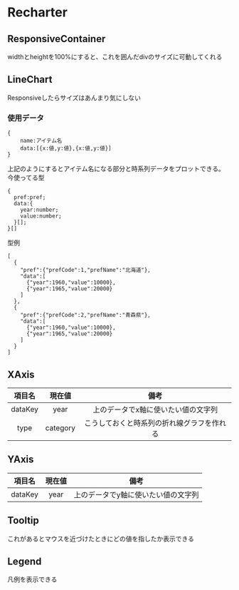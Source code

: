 # Recharter
## ResponsiveContainer
widthとheightを100%にすると、これを囲んだdivのサイズに可動してくれる
## LineChart
Responsiveしたらサイズはあんまり気にしない
### 使用データ
```
{
    name:アイテム名
    data:[{x:値,y:値},{x:値,y:値}]
}
```
上記のようにするとアイテム名になる部分と時系列データをプロットできる。
今使ってる型
```
{
  pref:pref;
  data:{
    year:number;
    value:number;
  }[];
}[]
```
型例
```
[
  {
    "pref":{"prefCode":1,"prefName":"北海道"},
    "data":[
      {"year":1960,"value":10000},
      {"year":1965,"value":20000}
    ]
  },
  {
    "pref":{"prefCode":2,"prefName":"青森県"},
    "data":[
      {"year":1960,"value":10000},
      {"year":1965,"value":20000}
    ]
  }
]
```
## XAxis
|項目名|現在値|備考|
|:-:|:-:|:-:|
|dataKey|year|上のデータでx軸に使いたい値の文字列|
|type|category|こうしておくと時系列の折れ線グラフを作れる|

## YAxis
|項目名|現在値|備考|
|:-:|:-:|:-:|
|dataKey|year|上のデータでy軸に使いたい値の文字列|

## Tooltip
これがあるとマウスを近づけたときにどの値を指したか表示できる

## Legend
凡例を表示できる